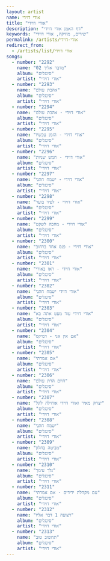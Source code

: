 ```yaml
---
layout: artist
name: אודי דוידי
title: "אודי דוידי"
description: "דף האמן אודי דוידי"
keywords: "שירים, מוזיקה, אודי דוידי"
permalink: /artists/אודי-דוידי
redirect_from:
  - /artists/list/אודי דוידי
songs:
  - number: "2292"
    name: "02 מדבר אליך"
    album: "סינגלים"
    artist: "אודי דוידי"
  - number: "2293"
    name: "אהבת עולם"
    album: "סינגלים"
    artist: "אודי דוידי"
  - number: "2294"
    name: "אודי דוידי - אהבת עולם"
    album: "סינגלים"
    artist: "אודי דוידי"
  - number: "2295"
    name: "אודי דוידי - הזמן עכשיו"
    album: "סינגלים"
    artist: "אודי דוידי"
  - number: "2296"
    name: "אודי דוידי - חמש שניות"
    album: "סינגלים"
    artist: "אודי דוידי"
  - number: "2297"
    name: "אודי דוידי - ישמח חתני"
    album: "סינגלים"
    artist: "אודי דוידי"
  - number: "2298"
    name: "אודי דוידי - לפיד בוער"
    album: "סינגלים"
    artist: "אודי דוידי"
  - number: "2299"
    name: "אודי דוידי - מחכה לשקט"
    album: "סינגלים"
    artist: "אודי דוידי"
  - number: "2300"
    name: "אודי דוידי - פנס אחד ברחוב"
    album: "סינגלים"
    artist: "אודי דוידי"
  - number: "2301"
    name: "אודי דוידי - ראו באורי"
    album: "סינגלים"
    artist: "אודי דוידי"
  - number: "2302"
    name: "אודי דוידי ישמח חתני"
    album: "סינגלים"
    artist: "אודי דוידי"
  - number: "2303"
    name: "אודי דוידי עוד מעט אתה בא"
    album: "סינגלים"
    artist: "אודי דוידי"
  - number: "2304"
    name: "אם אין אני - רמיקס"
    album: "סינגלים"
    artist: "אודי דוידי"
  - number: "2305"
    name: "אם אמרתי"
    album: "סינגלים"
    artist: "אודי דוידי"
  - number: "2306"
    name: "היום הרת עולם"
    album: "סינגלים"
    artist: "אודי דוידי"
  - number: "2307"
    name: "יצחק מאיר ואודי דוידי אוחילה לקל"
    album: "סינגלים"
    artist: "אודי דוידי"
  - number: "2308"
    name: "ישמח חתני"
    album: "סינגלים"
    artist: "אודי דוידי"
  - number: "2309"
    name: "מביטה בחלון"
    album: "סינגלים"
    artist: "אודי דוידי"
  - number: "2310"
    name: "נלך עימך"
    album: "סינגלים"
    artist: "אודי דוידי"
  - number: "2311"
    name: "עם מקהלת ידידים - אם אמרתי"
    album: "סינגלים"
    artist: "אודי דוידי"
  - number: "2312"
    name: "רצועה 1 דבר אליו"
    album: "סינגלים"
    artist: "אודי דוידי"
  - number: "2313"
    name: "תחשוב טוב"
    album: "סינגלים"
    artist: "אודי דוידי"
---
```

